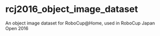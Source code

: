 # rcj2016_object_image_dataset
An object image dataset for RoboCup@Home, used in RoboCup Japan Open 2016

